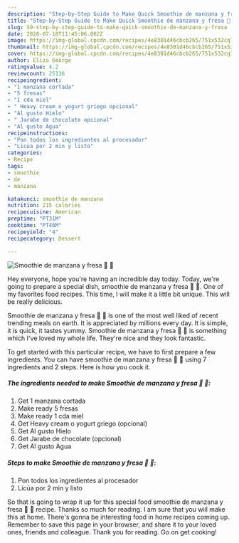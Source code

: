 ```yaml
---
description: "Step-by-Step Guide to Make Quick Smoothie de manzana y fresa 🍓 🍎"
title: "Step-by-Step Guide to Make Quick Smoothie de manzana y fresa 🍓 🍎"
slug: 59-step-by-step-guide-to-make-quick-smoothie-de-manzana-y-fresa
date: 2020-07-18T11:45:06.002Z
image: https://img-global.cpcdn.com/recipes/4e8301d46cbcb265/751x532cq70/smoothie-de-manzana-y-fresa-🍓-🍎-foto-principal.jpg
thumbnail: https://img-global.cpcdn.com/recipes/4e8301d46cbcb265/751x532cq70/smoothie-de-manzana-y-fresa-🍓-🍎-foto-principal.jpg
cover: https://img-global.cpcdn.com/recipes/4e8301d46cbcb265/751x532cq70/smoothie-de-manzana-y-fresa-🍓-🍎-foto-principal.jpg
author: Eliza George
ratingvalue: 4.2
reviewcount: 25136
recipeingredient:
- "1 manzana cortada"
- "5 fresas"
- "1 cda miel"
- " Heavy cream o yogurt griego opcional"
- "Al gusto Hielo"
- " Jarabe de chocolate opcional"
- "Al gusto Agua"
recipeinstructions:
- "Pon todos los ingredientes al procesador"
- "Licúa por 2 min y listo"
categories:
- Recipe
tags:
- smoothie
- de
- manzana

katakunci: smoothie de manzana 
nutrition: 215 calories
recipecuisine: American
preptime: "PT31M"
cooktime: "PT46M"
recipeyield: "4"
recipecategory: Dessert

---
```



![Smoothie de manzana y fresa 🍓 🍎](https://img-global.cpcdn.com/recipes/4e8301d46cbcb265/751x532cq70/smoothie-de-manzana-y-fresa-🍓-🍎-foto-principal.jpg)

Hey everyone, hope you're having an incredible day today. Today, we're going to prepare a special dish, smoothie de manzana y fresa 🍓 🍎. One of my favorites food recipes. This time, I will make it a little bit unique. This will be really delicious.

Smoothie de manzana y fresa 🍓 🍎 is one of the most well liked of recent trending meals on earth. It is appreciated by millions every day. It is simple, it is quick, it tastes yummy. Smoothie de manzana y fresa 🍓 🍎 is something which I've loved my whole life. They're nice and they look fantastic.




To get started with this particular recipe, we have to first prepare a few ingredients. You can have smoothie de manzana y fresa 🍓 🍎 using 7 ingredients and 2 steps. Here is how you cook it.

<!--inarticleads1-->

##### The ingredients needed to make Smoothie de manzana y fresa 🍓 🍎:

1. Get 1 manzana cortada
1. Make ready 5 fresas
1. Make ready 1 cda miel
1. Get  Heavy cream o yogurt griego (opcional)
1. Get Al gusto Hielo
1. Get  Jarabe de chocolate (opcional)
1. Get Al gusto Agua




<!--inarticleads2-->

##### Steps to make Smoothie de manzana y fresa 🍓 🍎:

1. Pon todos los ingredientes al procesador
1. Licúa por 2 min y listo




So that is going to wrap it up for this special food smoothie de manzana y fresa 🍓 🍎 recipe. Thanks so much for reading. I am sure that you will make this at home. There's gonna be interesting food in home recipes coming up. Remember to save this page in your browser, and share it to your loved ones, friends and colleague. Thank you for reading. Go on get cooking!
